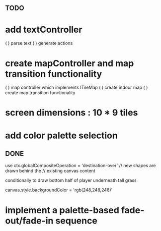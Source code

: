 ## TODO
# add textController
( ) parse text
( ) generate actions

# create mapController and map transition functionality
( ) map controller which implements ITileMap
( ) create indoor map
( ) create map transition functionality

# screen dimensions : 10 * 9 tiles
# add color palette selection

## DONE
use ctx.globalCompositeOperation = 'destination-over' // new shapes are drawn behind the 
                                                      // existing canvas content

conditionally to draw bottom half of player underneath tall grass

canvas.style.backgroundColor = 'rgb(248,248,248)'

# implement a palette-based fade-out/fade-in sequence
